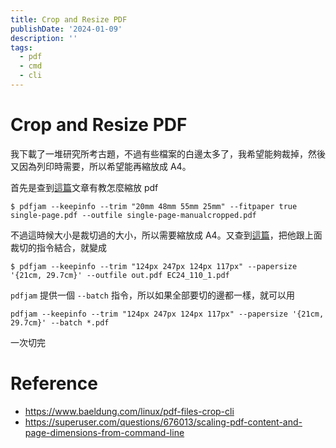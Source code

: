 ```yaml
---
title: Crop and Resize PDF
publishDate: '2024-01-09'
description: ''
tags:
  - pdf
  - cmd
  - cli
---
```


# Crop and Resize PDF
我下載了一堆研究所考古題，不過有些檔案的白邊太多了，我希望能夠裁掉，然後又因為列印時需要，所以希望能再縮放成 A4。

首先是查到[這篇](https://www.baeldung.com/linux/pdf-files-crop-cli)文章有教怎麼縮放 pdf

```
$ pdfjam --keepinfo --trim "20mm 48mm 55mm 25mm" --fitpaper true single-page.pdf --outfile single-page-manualcropped.pdf
```

不過這時候大小是裁切過的大小，所以需要縮放成 A4。又查到[這篇](https://superuser.com/questions/676013/scaling-pdf-content-and-page-dimensions-from-command-line)，把他跟上面裁切的指令結合，就變成


```
$ pdfjam --keepinfo --trim "124px 247px 124px 117px" --papersize '{21cm, 29.7cm}' --outfile out.pdf EC24_110_1.pdf
```

`pdfjam` 提供一個 `--batch` 指令，所以如果全部要切的邊都一樣，就可以用

```
pdfjam --keepinfo --trim "124px 247px 124px 117px" --papersize '{21cm, 29.7cm}' --batch *.pdf
```

一次切完

# Reference 
* https://www.baeldung.com/linux/pdf-files-crop-cli
* https://superuser.com/questions/676013/scaling-pdf-content-and-page-dimensions-from-command-line
